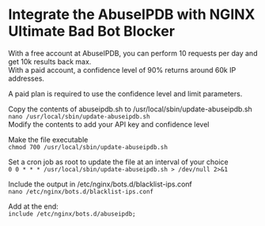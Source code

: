 # Integrate the AbuseIPDB with NGINX Ultimate Bad Bot Blocker

With a free account at AbuseIPDB, you can perform 10 requests per day and get 10k results back max.  
With a paid account, a confidence level of 90% returns around 60k IP addresses.

A paid plan is required to use the confidence level and limit parameters.

Copy the contents of abuseipdb.sh to /usr/local/sbin/update-abuseipdb.sh  
`nano /usr/local/sbin/update-abuseipdb.sh`  
Modify the contents to add your API key and confidence level

Make the file executable  
`chmod 700 /usr/local/sbin/update-abuseipdb.sh`

Set a cron job as root to update the file at an interval of your choice  
`0 0 * * * /usr/local/sbin/update-abuseipdb.sh > /dev/null 2>&1`

Include the output in /etc/nginx/bots.d/blacklist-ips.conf  
`nano /etc/nginx/bots.d/blacklist-ips.conf`

Add at the end:  
`include /etc/nginx/bots.d/abuseipdb;`
